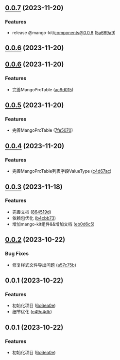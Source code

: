 ## [0.0.7](https://github.com/AlbertLin0923/mango-kit/compare/@mango-kit/components@0.0.6...@mango-kit/components@0.0.7) (2023-11-20)


### Features

* release @mango-kit/components@0.0.6 ([5a669a9](https://github.com/AlbertLin0923/mango-kit/commit/5a669a91e139f36ce83eb0c1160329e6289b80ef))

## [0.0.6](https://github.com/AlbertLin0923/mango-kit/compare/@mango-kit/components@0.0.6...@mango-kit/components@0.0.6) (2023-11-20)

## [0.0.6](https://github.com/AlbertLin0923/mango-kit/compare/@mango-kit/components@0.0.5...@mango-kit/components@0.0.6) (2023-11-20)


### Features

* 完善MangoProTable ([ac9d015](https://github.com/AlbertLin0923/mango-kit/commit/ac9d015f46605ee8e56711faa1974f541af1d207))

## [0.0.5](https://github.com/AlbertLin0923/mango-kit/compare/@mango-kit/components@0.0.4...@mango-kit/components@0.0.5) (2023-11-20)


### Features

* 完善MangoProTable ([7fe5070](https://github.com/AlbertLin0923/mango-kit/commit/7fe5070b313b158f64c3a29fcbc2e5a887b3eff4))

## [0.0.4](https://github.com/AlbertLin0923/mango-kit/compare/@mango-kit/components@0.0.3...@mango-kit/components@0.0.4) (2023-11-20)


### Features

* 完善MangoProTable列表字段ValueType ([c4d67ac](https://github.com/AlbertLin0923/mango-kit/commit/c4d67ac413f7d3dbc91f679f8207bc7496aee14f))

## [0.0.3](https://github.com/AlbertLin0923/mango-kit/compare/@mango-kit/components@0.0.2...@mango-kit/components@0.0.3) (2023-11-18)


### Features

* 完善文档 ([864519d](https://github.com/AlbertLin0923/mango-kit/commit/864519dcf04513f8056ceda68981ab3c2a9ea605))
* 依赖包优化 ([b4cbb73](https://github.com/AlbertLin0923/mango-kit/commit/b4cbb73dc7a8de3f2abad1de58f8fd813889312e))
* 增加mango-kit组件&&增加文档 ([eb0d6c5](https://github.com/AlbertLin0923/mango-kit/commit/eb0d6c53f25174779cb930fe06a0202d2e9e56eb))

## [0.0.2](https://github.com/AlbertLin0923/mango-kit/compare/@mango-kit/components@0.0.1...@mango-kit/components@0.0.2) (2023-10-22)


### Bug Fixes

* 修复样式文件导出问题 ([a57c75b](https://github.com/AlbertLin0923/mango-kit/commit/a57c75baa213c0f6b256376aa7d94ddd1ef36075))

## 0.0.1 (2023-10-22)


### Features

* 初始化项目 ([6c6ea0e](https://github.com/AlbertLin0923/mango-kit/commit/6c6ea0e6fab12755ecde2815ae4fbe84f04f8d7b))
* 细节优化 ([e49c4db](https://github.com/AlbertLin0923/mango-kit/commit/e49c4dbe12834f08e1fa33db3529cba23a77f8d6))

## 0.0.1 (2023-10-22)


### Features

* 初始化项目 ([6c6ea0e](https://github.com/AlbertLin0923/mango-kit/commit/6c6ea0e6fab12755ecde2815ae4fbe84f04f8d7b))

